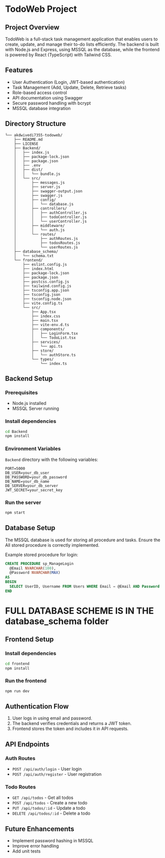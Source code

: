 # TodoWeb Project

## Project Overview

TodoWeb is a full-stack task management application that enables users to create, update, and manage their to-do lists efficiently. The backend is built with Node.js and Express, using MSSQL as the database, while the frontend is powered by React (TypeScript) with Tailwind CSS.

## Features

- User Authentication (Login, JWT-based authentication)
- Task Management (Add, Update, Delete, Retrieve tasks)
- Role-based access control
- API documentation using Swagger
- Secure password handling with bcrypt
- MSSQL database integration

## Directory Structure

```
└── akdwivedi7355-todoweb/
    ├── README.md
    ├── LICENSE
    ├── Backend/
    │   ├── index.js
    │   ├── package-lock.json
    │   ├── package.json
    │   ├── .env
    │   ├── dist/
    │   │   └── bundle.js
    │   └── src/
    │       ├── messages.js
    │       ├── server.js
    │       ├── swagger-output.json
    │       ├── swagger.js
    │       ├── config/
    │       │   └── database.js
    │       ├── controllers/
    │       │   ├── authController.js
    │       │   ├── todoController.js
    │       │   └── userController.js
    │       ├── middleware/
    │       │   └── auth.js
    │       └── routes/
    │           ├── authRoutes.js
    │           ├── todosRoutes.js
    │           └── userRoutes.js
    ├── database_schema/
    │   └── schema.txt
    └── frontend/
        ├── eslint.config.js
        ├── index.html
        ├── package-lock.json
        ├── package.json
        ├── postcss.config.js
        ├── tailwind.config.js
        ├── tsconfig.app.json
        ├── tsconfig.json
        ├── tsconfig.node.json
        ├── vite.config.ts
        └── src/
            ├── App.tsx
            ├── index.css
            ├── main.tsx
            ├── vite-env.d.ts
            ├── components/
            │   ├── LoginForm.tsx
            │   └── TodoList.tsx
            ├── services/
            │   └── api.ts
            ├── store/
            │   └── authStore.ts
            └── types/
                └── index.ts
```

## Backend Setup

### Prerequisites

- Node.js installed
- MSSQL Server running

### Install dependencies

```sh
cd Backend
npm install
```

### Environment Variables
`Backend` directory with the following variables:

```
PORT=5000
DB_USER=your_db_user
DB_PASSWORD=your_db_password
DB_NAME=your_db_name
DB_SERVER=your_db_server
JWT_SECRET=your_secret_key
```

### Run the server

```sh
npm start
```

## Database Setup

The MSSQL database is used for storing all procedure and tasks. Ensure the All stored procedure is correctly implemented.

Example stored procedure for login:

```sql
CREATE PROCEDURE sp_ManageLogin
  @Email NVARCHAR(100),
  @Password NVARCHAR(MAX)
AS
BEGIN
  SELECT UserID, Username FROM Users WHERE Email = @Email AND Password = @Password;
END
```
# FULL DATABASE SCHEME IS IN THE database_schema  folder 

## Frontend Setup

### Install dependencies

```sh
cd frontend
npm install
```

### Run the frontend

```sh
npm run dev
```

## Authentication Flow

1. User logs in using email and password.
2. The backend verifies credentials and returns a JWT token.
3. Frontend stores the token and includes it in API requests.

## API Endpoints

### Auth Routes

- `POST /api/auth/login` - User login
- `POST /api/auth/register` - User registration

### Todo Routes

- `GET /api/todos` - Get all todos
- `POST /api/todos` - Create a new todo
- `PUT /api/todos/:id` - Update a todo
- `DELETE /api/todos/:id` - Delete a todo

## Future Enhancements

- Implement password hashing in MSSQL
- Improve error handling
- Add unit tests




